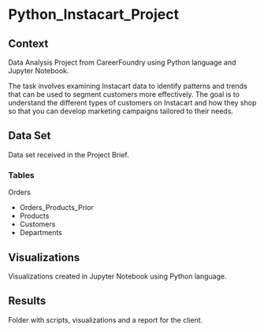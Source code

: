 # Python_Instacart_Project
## Context
Data Analysis Project from CareerFoundry using Python language and Jupyter Notebook.

The task involves examining Instacart data to identify patterns and trends that can be used to segment customers more effectively. The goal is to understand the different types of customers on Instacart and how they shop so that you can develop marketing campaigns tailored to their needs.
## Data Set
Data set received in the Project Brief.
### Tables
Orders
+ Orders_Products_Prior
+ Products
+ Customers
+ Departments
## Visualizations
Visualizations created in Jupyter Notebook using Python language.
## Results
Folder with scripts, visualizations and a report for the client.

